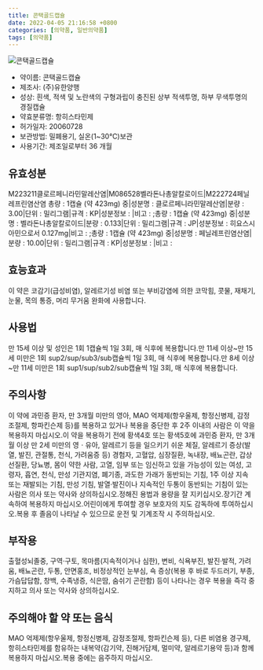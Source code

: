 ```yaml
---
title: 콘택골드캡슐
date: 2022-04-05 21:16:58 +0800
categories: [의약품, 일반의약품]
tags: [의약품]
---
```

![콘택골드캡슐](https://nedrug.mfds.go.kr/pbp/cmn/itemImageDownload/147427262812300123)

- 약이름: 콘택골드캡슐
- 제조사: (주)유한양행
- 성상: 흰색, 적색 및 노란색의 구형과립이 충진된 상부 적색투명, 하부 무색투명의 경질캡슐
- 약효분류명: 항히스타민제
- 허가일자: 20060728
- 보관방법: 밀폐용기, 실온(1~30℃)보관
- 사용기간: 제조일로부터 36 개월
## 유효성분
M223211클로르페니라민말레산염|M086528벨라돈나총알칼로이드|M222724페닐레프린염산염
총량 : 1캡슐 (약 423mg) 중|성분명 : 클로르페니라민말레산염|분량 : 3.00|단위 : 밀리그램|규격 : KP|성분정보 : |비고 : ;총량 : 1캡슐 (약 423mg) 중|성분명 : 벨라돈나총알칼로이드|분량 : 0.133|단위 : 밀리그램|규격 : JP|성분정보 : 히요스시아민으로서 0.127mg|비고 : ;총량 : 1캡슐 (약 423mg) 중|성분명 : 페닐레프린염산염|분량 : 10.00|단위 : 밀리그램|규격 : KP|성분정보 : |비고 :
## 효능효과
이 약은 코감기(급성비염), 알레르기성 비염 또는 부비강염에 의한 코막힘, 콧물, 재채기, 눈물, 목의 통증, 머리 무거움 완화에 사용합니다.
## 사용법
만 15세 이상 및 성인은 1회 1캡슐씩 1일 3회, 매 식후에 복용합니다.만 11세 이상~만 15세 미만은 1회 sup2/sup/sub3/sub캡슐씩 1일 3회, 매 식후에 복용합니다.만 8세 이상~만 11세 미만은 1회 sup1/sup/sub2/sub캡슐씩 1일 3회, 매 식후에 복용합니다.
## 주의사항
이 약에 과민증 환자, 만 3개월 미만의 영아, MAO 억제제(항우울제, 항정신병제, 감정조절제, 항파킨슨제 등)를 복용하고 있거나 복용을 중단한 후 2주 이내의 사람은 이 약을 복용하지 마십시오.이 약을 복용하기 전에 황색4호 또는 황색5호에 과민증 환자, 만 3개월 이상 만 2세 미만의 영ㆍ유아, 알레르기 등을 일으키기 쉬운 체질, 알레르기 증상(발열, 발진, 관절통, 천식, 가려움증 등) 경험자, 고혈압, 심장질환, 녹내장, 배뇨곤란, 갑상선질환, 당뇨병, 몸이 약한 사람, 고열, 임부 또는 임신하고 있을 가능성이 있는 여성, 고령자, 흡연, 천식, 만성 기관지염, 폐기종, 과도한 가래가 동반되는 기침, 1주 이상 지속 또는 재발되는 기침, 만성 기침, 발열·발진이나 지속적인 두통이 동반되는 기침이 있는 사람은 의사 또는 약사와 상의하십시오.정해진 용법과 용량을 잘 지키십시오.장기간 계속하여 복용하지 마십시오.어린이에게 투여할 경우 보호자의 지도 감독하에 투여하십시오.복용 후 졸음이 나타날 수 있으므로 운전 및 기계조작 시 주의하십시오.
## 부작용
출혈성뇌졸중, 구역·구토, 목마름(지속적이거나 심한), 변비, 식욕부진, 발진·발적, 가려움, 배뇨곤란, 두통, 안면홍조, 비정상적인 눈부심, 쇽 증상(복용 후 바로 두드러기, 부종, 가슴답답함, 창백, 수족냉증, 식은땀, 숨쉬기 곤란함) 등이 나타나는 경우 복용을 즉각 중지하고 의사 또는 약사와 상의하십시오.
## 주의해야 할 약 또는 음식
MAO 억제제(항우울제, 항정신병제, 감정조절제, 항파킨슨제 등), 다른 비염용 경구제, 항히스타민제를 함유하는 내복약(감기약, 진해거담제, 멀미약, 알레르기용약 등)과 함께 복용하지 마십시오.복용 중에는 음주하지 마십시오.
